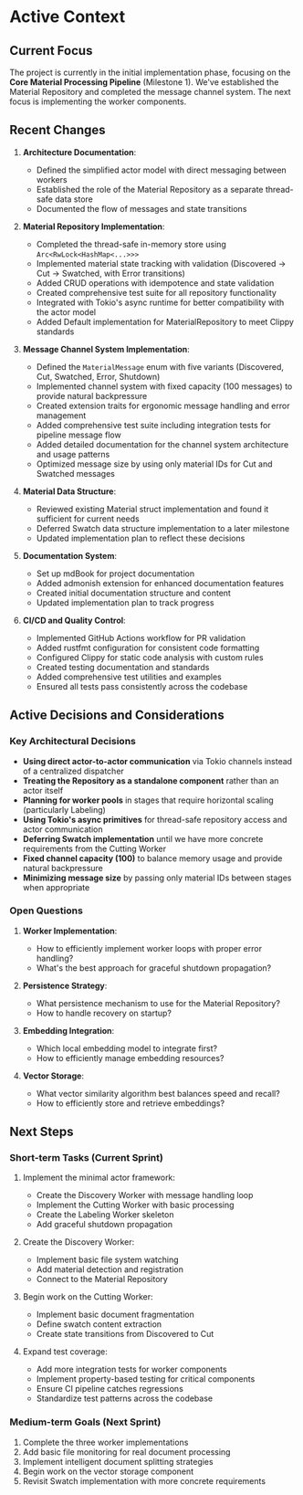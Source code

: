 # Active Context

## Current Focus

The project is currently in the initial implementation phase, focusing on the **Core Material Processing Pipeline** (Milestone 1). We've established the Material Repository and completed the message channel system. The next focus is implementing the worker components.

## Recent Changes

1. **Architecture Documentation**:

   - Defined the simplified actor model with direct messaging between workers
   - Established the role of the Material Repository as a separate thread-safe data store
   - Documented the flow of messages and state transitions

2. **Material Repository Implementation**:

   - Completed the thread-safe in-memory store using `Arc<RwLock<HashMap<...>>>`
   - Implemented material state tracking with validation (Discovered → Cut → Swatched, with Error transitions)
   - Added CRUD operations with idempotence and state validation
   - Created comprehensive test suite for all repository functionality
   - Integrated with Tokio's async runtime for better compatibility with the actor model
   - Added Default implementation for MaterialRepository to meet Clippy standards

3. **Message Channel System Implementation**:

   - Defined the `MaterialMessage` enum with five variants (Discovered, Cut, Swatched, Error, Shutdown)
   - Implemented channel system with fixed capacity (100 messages) to provide natural backpressure
   - Created extension traits for ergonomic message handling and error management
   - Added comprehensive test suite including integration tests for pipeline message flow
   - Added detailed documentation for the channel system architecture and usage patterns
   - Optimized message size by using only material IDs for Cut and Swatched messages

4. **Material Data Structure**:

   - Reviewed existing Material struct implementation and found it sufficient for current needs
   - Deferred Swatch data structure implementation to a later milestone
   - Updated implementation plan to reflect these decisions

5. **Documentation System**:

   - Set up mdBook for project documentation
   - Added admonish extension for enhanced documentation features
   - Created initial documentation structure and content
   - Updated implementation plan to track progress

6. **CI/CD and Quality Control**:
   - Implemented GitHub Actions workflow for PR validation
   - Added rustfmt configuration for consistent code formatting
   - Configured Clippy for static code analysis with custom rules
   - Created testing documentation and standards
   - Added comprehensive test utilities and examples
   - Ensured all tests pass consistently across the codebase

## Active Decisions and Considerations

### Key Architectural Decisions

- **Using direct actor-to-actor communication** via Tokio channels instead of a centralized dispatcher
- **Treating the Repository as a standalone component** rather than an actor itself
- **Planning for worker pools** in stages that require horizontal scaling (particularly Labeling)
- **Using Tokio's async primitives** for thread-safe repository access and actor communication
- **Deferring Swatch implementation** until we have more concrete requirements from the Cutting Worker
- **Fixed channel capacity (100)** to balance memory usage and provide natural backpressure
- **Minimizing message size** by passing only material IDs between stages when appropriate

### Open Questions

1. **Worker Implementation**:

   - How to efficiently implement worker loops with proper error handling?
   - What's the best approach for graceful shutdown propagation?

2. **Persistence Strategy**:

   - What persistence mechanism to use for the Material Repository?
   - How to handle recovery on startup?

3. **Embedding Integration**:

   - Which local embedding model to integrate first?
   - How to efficiently manage embedding resources?

4. **Vector Storage**:
   - What vector similarity algorithm best balances speed and recall?
   - How to efficiently store and retrieve embeddings?

## Next Steps

### Short-term Tasks (Current Sprint)

1. Implement the minimal actor framework:

   - Create the Discovery Worker with message handling loop
   - Implement the Cutting Worker with basic processing
   - Create the Labeling Worker skeleton
   - Add graceful shutdown propagation

2. Create the Discovery Worker:

   - Implement basic file system watching
   - Add material detection and registration
   - Connect to the Material Repository

3. Begin work on the Cutting Worker:

   - Implement basic document fragmentation
   - Define swatch content extraction
   - Create state transitions from Discovered to Cut

4. Expand test coverage:
   - Add more integration tests for worker components
   - Implement property-based testing for critical components
   - Ensure CI pipeline catches regressions
   - Standardize test patterns across the codebase

### Medium-term Goals (Next Sprint)

1. Complete the three worker implementations
2. Add basic file monitoring for real document processing
3. Implement intelligent document splitting strategies
4. Begin work on the vector storage component
5. Revisit Swatch implementation with more concrete requirements
